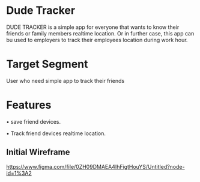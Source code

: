 # Dude Tracker

DUDE TRACKER is a simple app for everyone that wants to know their friends or family members realtime location. Or in further case, this app can bu used to employers to track their employees location during work hour.

# Target Segment

User who need simple app to track their friends

# Features

• save friend devices.

• Track friend devices realtime location.


## Initial Wireframe




https://www.figma.com/file/0ZH09DMAEA4IhFigtHouYS/Untitled?node-id=1%3A2
